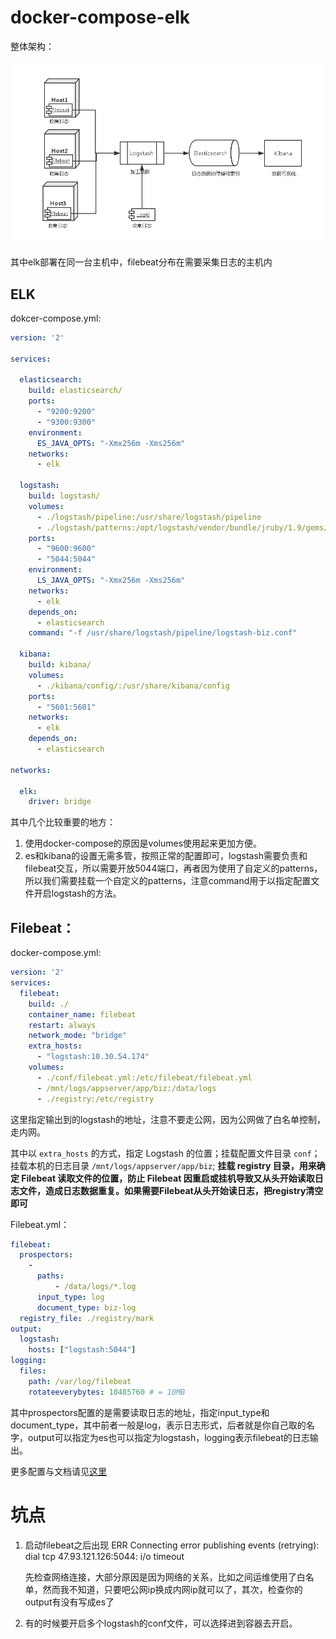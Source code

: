 # docker-compose-elk
整体架构：

![img](elk-structure.png)

其中elk部署在同一台主机中，filebeat分布在需要采集日志的主机内

## ELK

dokcer-compose.yml:

```Yaml
version: '2'

services:

  elasticsearch:
    build: elasticsearch/
    ports:
      - "9200:9200"
      - "9300:9300"
    environment:
      ES_JAVA_OPTS: "-Xmx256m -Xms256m"
    networks:
      - elk

  logstash:
    build: logstash/
    volumes:
      - ./logstash/pipeline:/usr/share/logstash/pipeline
      - ./logstash/patterns:/opt/logstash/vendor/bundle/jruby/1.9/gems/logstash-patterns-core-4.0.2/patterns
    ports:
      - "9600:9600"
      - "5044:5044"
    environment:
      LS_JAVA_OPTS: "-Xmx256m -Xms256m"
    networks:
      - elk
    depends_on:
      - elasticsearch
    command: "-f /usr/share/logstash/pipeline/logstash-biz.conf"

  kibana:
    build: kibana/ 
    volumes:
      - ./kibana/config/:/usr/share/kibana/config
    ports:
      - "5601:5601"
    networks:
      - elk
    depends_on:
      - elasticsearch

networks:

  elk:
    driver: bridge

```

其中几个比较重要的地方：

1. 使用docker-compose的原因是volumes使用起来更加方便。
2. es和kibana的设置无需多管，按照正常的配置即可，logstash需要负责和filebeat交互，所以需要开放5044端口，再者因为使用了自定义的patterns，所以我们需要挂载一个自定义的patterns，注意command用于以指定配置文件开启logstash的方法。

## Filebeat：

docker-compose.yml:

```yaml
version: '2'
services:
  filebeat:
    build: ./ 
    container_name: filebeat 
    restart: always
    network_mode: "bridge"
    extra_hosts:
      - "logstash:10.30.54.174"
    volumes:
      - ./conf/filebeat.yml:/etc/filebeat/filebeat.yml
      - /mnt/logs/appserver/app/biz:/data/logs
      - ./registry:/etc/registry
```

这里指定输出到的logstash的地址，注意不要走公网，因为公网做了白名单控制，走内网。

其中以 `extra_hosts` 的方式，指定 Logstash 的位置；挂载配置文件目录 `conf`；挂载本机的日志目录 `/mnt/logs/appserver/app/biz`; **挂载 registry 目录，用来确定 Filebeat 读取文件的位置，防止 Filebeat 因重启或挂机导致又从头开始读取日志文件，造成日志数据重复。如果需要Filebeat从头开始读日志，把registry清空即可**

Filebeat.yml：

```yaml
filebeat:
  prospectors:
    -
      paths:
          - /data/logs/*.log
      input_type: log
      document_type: biz-log
  registry_file: ./registry/mark
output:
  logstash:
    hosts: ["logstash:5044"]
logging:
  files:
    path: /var/log/filebeat
    rotateeverybytes: 10485760 # = 10MB
```

其中prospectors配置的是需要读取日志的地址，指定input_type和document_type，其中前者一般是log，表示日志形式，后者就是你自己取的名字，output可以指定为es也可以指定为logstash，logging表示filebeat的日志输出。

更多配置与文档请见[这里](https://kibana.logstash.es/content/beats/file.html)

# 坑点

1. 启动filebeat之后出现 ERR Connecting error publishing events (retrying): dial tcp 47.93.121.126:5044: i/o timeout

   先检查网络连接，大部分原因是因为网络的关系，比如之间运维使用了白名单，然而我不知道，只要吧公网ip换成内网ip就可以了，其次，检查你的output有没有写成es了

2. 有的时候要开启多个logstash的conf文件，可以选择进到容器去开启。